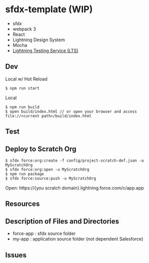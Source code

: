 # sfdx-template (WIP)

- sfdx
- webpack 3
- React
- Lightning Design System
- Mocha
- [Lightning Testing Service (LTS)](https://github.com/forcedotcom/LightningTestingService)

## Dev

Local w/ Hot Reload

```
$ npm run start
```

Local

```
$ npm run build
$ open build/index.html // or open your browser and access file://<current path>/build/index.html
```

## Test

## Deploy to Scratch Org

```
$ sfdx force:org:create -f config/project-scratch-def.json -a MyScratchOrg
$ sfdx force:org:open -u MyScratchOrg
$ npm run package
$ sfdx force:source:push -u MyScratchOrg
```

Open:
https://{you scratch domain}.lightning.force.com/c/app.app

## Resources


## Description of Files and Directories

- force-app : sfdx source folder
- my-app : application source folder (not dependent Salesforce)

## Issues

